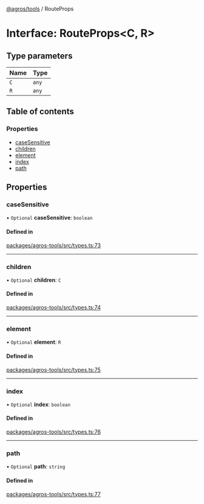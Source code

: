 [@agros/tools](../index.md) / RouteProps

# Interface: RouteProps<C, R\>

## Type parameters

| Name | Type |
| :------ | :------ |
| `C` | `any` |
| `R` | `any` |

## Table of contents

### Properties

- [caseSensitive](RouteProps.md#casesensitive)
- [children](RouteProps.md#children)
- [element](RouteProps.md#element)
- [index](RouteProps.md#index)
- [path](RouteProps.md#path)

## Properties

### <a id="casesensitive" name="casesensitive"></a> caseSensitive

• `Optional` **caseSensitive**: `boolean`

#### Defined in

[packages/agros-tools/src/types.ts:73](https://github.com/agrosjs/agros/blob/4eb8f7e/packages/agros-tools/src/types.ts#L73)

___

### <a id="children" name="children"></a> children

• `Optional` **children**: `C`

#### Defined in

[packages/agros-tools/src/types.ts:74](https://github.com/agrosjs/agros/blob/4eb8f7e/packages/agros-tools/src/types.ts#L74)

___

### <a id="element" name="element"></a> element

• `Optional` **element**: `R`

#### Defined in

[packages/agros-tools/src/types.ts:75](https://github.com/agrosjs/agros/blob/4eb8f7e/packages/agros-tools/src/types.ts#L75)

___

### <a id="index" name="index"></a> index

• `Optional` **index**: `boolean`

#### Defined in

[packages/agros-tools/src/types.ts:76](https://github.com/agrosjs/agros/blob/4eb8f7e/packages/agros-tools/src/types.ts#L76)

___

### <a id="path" name="path"></a> path

• `Optional` **path**: `string`

#### Defined in

[packages/agros-tools/src/types.ts:77](https://github.com/agrosjs/agros/blob/4eb8f7e/packages/agros-tools/src/types.ts#L77)
